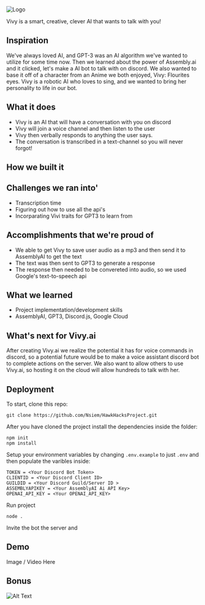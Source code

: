 
![Logo](https://github.com/Nsiem/HawkHacksProject/blob/master/assets/vivyailogo.png)

Vivy is a smart, creative, clever AI that wants to talk with you!
 


## Inspiration
We've always loved AI, and GPT-3 was an AI algorithm we've wanted to utilize for some time now. Then we learned about the power of Assembly.ai and it clicked, let's make a AI bot to talk with on discord. We also wanted to base it off of a character from an Anime we both enjoyed, Vivy: Flourites eyes. Vivy is a robotic AI who loves to sing, and we wanted to bring her personality to life in our bot.


## What it does
- Vivy is an AI that will have a conversation with you on discord
- Vivy will join a voice channel and then listen to the user
- Vivy then verbally responds to anything the user says.
- The conversation is transcribed in a text-channel so you will never forgot!
## How we built it

## Challenges we ran into'
- Transcription time 
- Figuring out how to use all the api's
- Incorparating Vivi traits for GPT3 to learn from 

## Accomplishments that we're proud of
- We able to get Vivy to save user audio as a mp3 and then send it to AssemblyAI to get the text
- The text was then sent to GPT3 to generate a response 
- The response then needed to be convereted into audio, so we used Google's text-to-speech api


## What we learned
- Project implementation/development skills
- AssemblyAI, GPT3, Discord.js, Google Cloud 
## What's next for Vivy.ai
After creating Vivy.ai we realize the potential it has for voice commands in discord, so a potential future would be to make a voice assistant discord bot to complete actions on the server. We also want to allow others to use Vivy.ai, so hosting it on the cloud will allow hundreds to talk with her.




## Deployment

To start, clone this repo:

```
git clone https://github.com/Nsiem/HawkHacksProject.git
```

After you have cloned the project install the dependencies inside the folder:
```
npm init
npm install
```

Setup your environment variables by changing   ``.env.example`` to just ``.env`` and then populate the varibles inside:
```
TOKEN = <Your Discord Bot Token>
CLIENTID = <Your Discord Client ID>
GUILDID = <Your Discord Guild/Server ID >
ASSEMBLYAPIKEY = <Your AssemblyAI Ai API Key>
OPENAI_API_KEY = <Your OPENAI_API_KEY>
```

Run project 
```
node .
```

Invite the bot the server and 
## Demo 
Image / Video Here
## Bonus

![Alt Text](https://c.tenor.com/IVVJbs0N7DcAAAAC/vivy-dance.gif)

